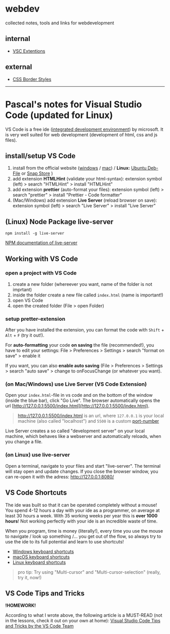 # webdev
collected notes, tools and links for webdevelopment

## internal

 * [VSC Extentions](vsc-extentions.md)

## external

 * [CSS Border Styles](https://codepen.io/coffeepyros/pen/BaoLpEN)
  
---

# Pascal's notes for Visual Studio Code (updated for Linux)

VS Code is a free ide ([integrated development environment](https://en.wikipedia.org/wiki/Integrated_development_environment)) by microsoft.
It is very well suited for web development (development of html, css and js files).

## install/setup VS Code

1. install from the official website ([windows](https://code.visualstudio.com/docs/setup/windows) / [mac](https://code.visualstudio.com/docs/setup/mac)) / **Linux:** [Ubuntu Deb-File](https://code.visualstudio.com/docs/?dv=linux64_deb) or [Snap Store](https://snapcraft.io/code) )
1. add extension **HTMLHint** (validate your html-syntax): extension symbol (left) > search "HTMLHint" > install "HTMLHint"
1. add extension **prettier** (auto-format your files): extension symbol (left) > search "prettier" > install "Prettier - Code formatter"
1. (Mac/Windows) add extension **Live Server** (reload browser on save): extension symbol (left) > search "Live Server" > install "Live Server"

## (Linux) Node Package live-server

`npm install -g live-server`

[NPM documentation of live-server](https://www.npmjs.com/package/live-server)

## Working with VS Code

### open a project with VS Code

1. create a new folder (whereever you want, name of the folder is not imprtant)
1. inside the folder create a new file called `index.html` (name is important!)
1. open VS Code
1. open the created folder (File > open Folder)

### setup pretter-extension

After you have installed the extension, you can format the code with `Shift` + `Alt` + `F` (try it out!).

For **auto-formatting** your code **on saving** the file (recommended!), you have to edit your settings: File > Preferences > Settings > search "format on save" > enable it

If you want, you can also **enable auto saving** (File > Preferences > Settings > search "auto save" > change to onFocusChange (or whatever you want).

### (on Mac/Windows) use Live Server (VS Code Extension)

Open your `index.html`-file in vs code and on the bottom of the window (inside the blue bar), click "Go Live". The browser automatically opens the url [http://127.0.0.1:5500/index.html](http://127.0.0.1:5500/index.html).

> http://127.0.0.1:5500/index.html is an url, where `127.0.0.1` is your local machine (also called "localhost") and `5500` is a custom [port-number](https://en.wikipedia.org/wiki/Port_(computer_networking))

Live Server creates a so called "development server" on your local machine, which behaves like a webserver and automatically reloads, when you change a file.

### (on Linux) use live-server

Open a terminal, navigate to your files and start "live-server". The terminal will stay open and update changes. If you close the browser window, you can re-open it with the adress: http://127.0.0.1:8080/

## VS Code Shortcuts

The ide was built so that it can be operated completely without a mouse!
You spend 4-12 hours a day with your ide as a programmer, on average at least 30 hours a week. With 35 working weeks per year this is **over 1000 hours**! Not working perfectly with your ide is an incredible waste of time.

When you program, time is money (literally!), every time you use the mouse to navigate / look up something /... you get out of the flow, so always try to use the ide to its full potential and learn to use shortcuts!

 * [Windows keyboard shortcuts](https://code.visualstudio.com/shortcuts/keyboard-shortcuts-windows.pdf)
 * [macOS keyboard shortcuts](https://code.visualstudio.com/shortcuts/keyboard-shortcuts-macos.pdf)
 * [Linux keyboard shortcuts](https://code.visualstudio.com/shortcuts/keyboard-shortcuts-linux.pdf)

> pro tip: Try using "Multi-cursor" and "Multi-cursor-selection" (really, try it, now!)

## VS Code Tips and Tricks

**!HOMEWORK!**

According to what I wrote above, the following article is a MUST-READ (not in the lessons, check it out on your own at home): [Visual Studio Code Tips and Tricks by the VS Code Team](https://code.visualstudio.com/docs/getstarted/tips-and-tricks)
